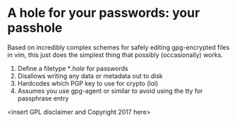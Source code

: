 # A hole for your passwords: your passhole

Based on incredibly complex schemes for safely editing gpg-encrypted files in
vim, this just does the simplest thing that possibly (occasionally) works.

1. Define a filetype **.hole* for passwords
1. Disallows writing any data or metadata out to disk
2. Hardcodes which PGP key to use for crypto (lol)
3. Assumes you use gpg-agent or similar to avoid using the tty for passphrase
   entry

\<insert GPL disclaimer and Copyright 2017 here>
